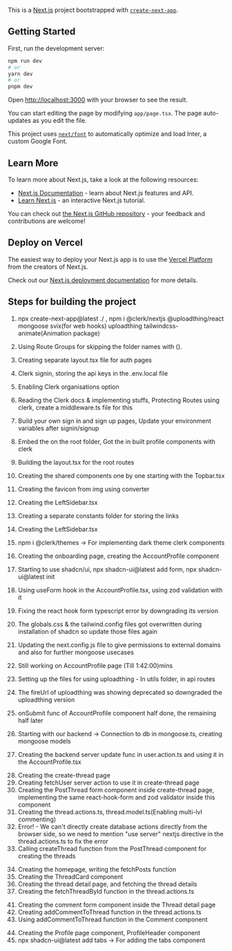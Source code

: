 This is a [Next.js](https://nextjs.org/) project bootstrapped with [`create-next-app`](https://github.com/vercel/next.js/tree/canary/packages/create-next-app).

## Getting Started

First, run the development server:

```bash
npm run dev
# or
yarn dev
# or
pnpm dev
```

Open [http://localhost:3000](http://localhost:3000) with your browser to see the result.

You can start editing the page by modifying `app/page.tsx`. The page auto-updates as you edit the file.

This project uses [`next/font`](https://nextjs.org/docs/basic-features/font-optimization) to automatically optimize and load Inter, a custom Google Font.

## Learn More

To learn more about Next.js, take a look at the following resources:

- [Next.js Documentation](https://nextjs.org/docs) - learn about Next.js features and API.
- [Learn Next.js](https://nextjs.org/learn) - an interactive Next.js tutorial.

You can check out [the Next.js GitHub repository](https://github.com/vercel/next.js/) - your feedback and contributions are welcome!

## Deploy on Vercel

The easiest way to deploy your Next.js app is to use the [Vercel Platform](https://vercel.com/new?utm_medium=default-template&filter=next.js&utm_source=create-next-app&utm_campaign=create-next-app-readme) from the creators of Next.js.

Check out our [Next.js deployment documentation](https://nextjs.org/docs/deployment) for more details.


## Steps for building the project
1. npx create-next-app@latest ./ , npm i @clerk/nextjs @uploadthing/react mongoose svix(for web hooks) uploadthing tailwindcss-animate(Animation package)
2. Using Route Groups for skipping the folder names with ().
3. Creating separate layout.tsx file for auth pages
4. Clerk signin, storing the api keys in the .env.local file
5. Enabling Clerk organisations option

6. Reading the Clerk docs & implementing stuffs, Protecting Routes using clerk, create a middleware.ts file for this

7. Build your own sign in and sign up pages, Update your environment variables after signin/signup

8. Embed the <UserButton /> on the root folder, Got the in built profile components with clerk
9. Building the layout.tsx for the root routes
10. Creating the shared components one by one starting with the Topbar.tsx
11. Creating the favicon from img using converter
12. Creating the LeftSidebar.tsx
13. Creating a separate constants folder for storing the links
14. Creating the LeftSidebar.tsx
15. npm i @clerk/themes -> For implementing dark theme clerk components


16. Creating the onboarding page, creating the AccountProfile component
17. Starting to use shadcn/ui, npx shadcn-ui@latest add form, npx shadcn-ui@latest init
18. Using useForm hook in the AccountProfile.tsx, using zod validation with it
19. Fixing the react hook form typescript error by downgrading its version
20. The globals.css & the tailwind.config files got overwritten during installation of shadcn so update those files again
21. Updating the next.config.js file to give permissions to external domains and also for further mongoose usecases
22. Still working on AccountProfile page (Till 1:42:00)mins

23. Setting up the files for using uploadthing - In utils folder, in api routes
24. The fireUrl of uploadthing was showing deprecated so downgraded the uploadthing version
25. onSubmit func of AccountProfile component half done, the remaining half later
26. Starting with our backend -> Connection to db in mongoose.ts, creating mongoose models
27. Creating the backend server update func in user.action.ts and using it in the AccountProfile.tsx


<!-- Create Thread Page -->
28. Creating the create-thread page
29. Creating fetchUser server action to use it in create-thread page
30. Creating the PostThread form component inside create-thread page, implementing the same react-hook-form and zod validator inside this component
31. Creating the thread.actions.ts, thread.model.ts(Enabling multi-lvl commenting)
32. Error! - We can't directly create database actions directly from the browser side, so we need to mention "use server" nextjs directive in the thread.actions.ts to fix the error
33. Calling createThread function from the PostThread component 
for creating the threads


<!-- Home Page -->
34. Creating the homepage, writing the fetchPosts function
35. Creating the ThreadCard component
36. Creating the thread detail page, and fetching the thread details
40. Creating the fetchThreadById function in the thread.actions.ts

<!-- Comment Feature -->
41. Creating the comment form component inside the Thread detail page
42. Creating addCommentToThread function in the thread.actions.ts
43. Using addCommentToThread function in the Comment component

<!-- Profile Page -->
44. Creating the Profile page component, ProfileHeader component
45. npx shadcn-ui@latest add tabs -> For adding the tabs component

